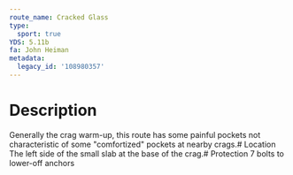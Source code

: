```yaml
---
route_name: Cracked Glass
type:
  sport: true
YDS: 5.11b
fa: John Heiman
metadata:
  legacy_id: '108980357'
---
```

# Description
Generally the crag warm-up, this route has some painful pockets not characteristic of some "comfortized" pockets at nearby crags.# Location
The left side of the small slab at the base of the crag.# Protection
7 bolts to lower-off anchors